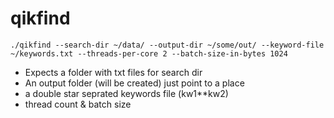 # qikfind

```./qikfind --search-dir ~/data/ --output-dir ~/some/out/ --keyword-file ~/keywords.txt --threads-per-core 2 --batch-size-in-bytes 1024```

* Expects a folder with txt files for search dir
* An output folder (will be created) just point to a place
* a double star seprated keywords file (kw1**kw2)
* thread count & batch size
